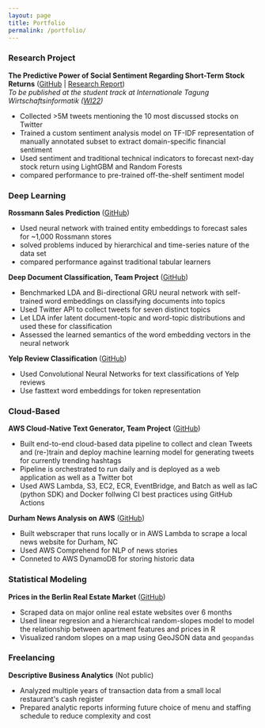 ```yaml
---
layout: page
title: Portfolio
permalink: /portfolio/
---
```


### Research Project
**The Predictive Power of Social Sentiment Regarding Short-Term Stock Returns** ([GitHub](https://github.com/moritzwilksch/SocialMediaBusinessAnalytics) | [Research Report](https://github.com/moritzwilksch/SocialMediaBusinessAnalytics/raw/main/SMRP_Report_Submission.pdf))  
*To be published at the student track at Internationale Tagung Wirtschaftsinformatik ([WI22](https://wi22.de))*
- Collected >5M tweets mentioning the 10 most discussed stocks on Twitter
- Trained a custom sentiment analysis model on TF-IDF representation of manually annotated subset to extract domain-specific financial sentiment
- Used sentiment and traditional technical indicators to forecast next-day stock return using LightGBM and Random Forests
- compared performance to pre-trained off-the-shelf sentiment model

### Deep Learning
**Rossmann Sales Prediction** ([GitHub](https://github.com/moritzwilksch/RossmannSalesPrediction))
- Used neural network with trained entity embeddings to forecast sales for ~1,000 Rossmann stores
- solved problems induced by hierarchical and time-series nature of the data set
- compared performance against traditional tabular learners

**Deep Document Classification, Team Project** ([GitHub](https://github.com/dai-anna/Duke-NLP-FinalProject))
- Benchmarked LDA and Bi-directional GRU neural network with self-trained word embeddings on classifying documents into topics
- Used Twitter API to collect tweets for seven distinct topics
- Let LDA infer latent document-topic and word-topic distributions and used these for classification
- Assessed the learned semantics of the word embedding vectors in the neural network

**Yelp Review Classification** ([GitHub](https://github.com/moritzwilksch/DL_Project_Yelp))
- Used Convolutional Neural Networks for text classifications of Yelp reviews
- Use fasttext word embeddings for token representation

### Cloud-Based
**AWS Cloud-Native Text Generator, Team Project** ([GitHub](https://github.com/dai-anna/AWSCloud-TweetGenerator))
- Built end-to-end cloud-based data pipeline to collect and clean Tweets and (re-)train and deploy machine learning model for generating tweets for currently trending hashtags
- Pipeline is orchestrated to run daily and is deployed as a web application as well as a Twitter bot
- Used AWS Lambda, S3, EC2, ECR, EventBridge, and Batch as well as IaC (python SDK) and Docker follwing CI best practices using GitHub Actions

**Durham News Analysis on AWS** ([GitHub](https://github.com/moritzwilksch/AWS-DurhamNewsAnalysis))
- Built webscraper that runs locally or in AWS Lambda to scrape a local news website for Durham, NC
- Used AWS Comprehend for NLP of news stories
- Conneted to AWS DynamoDB for storing historic data

### Statistical Modeling
**Prices in the Berlin Real Estate Market** ([GitHub](https://github.com/moritzwilksch/BerlinRealEstatePrices))
- Scraped data on major online real estate websites over 6 months
- Used linear regresion and a hierarchical random-slopes model to model the relationship between apartment features and prices in R
- Visualized random slopes on a map using GeoJSON data and `geopandas`

### Freelancing
**Descriptive Business Analytics** (Not public)
- Analyzed multiple years of transaction data from a small local restaurant's cash register
- Prepared analytic reports informing future choice of menu and staffing schedule to reduce complexity and cost